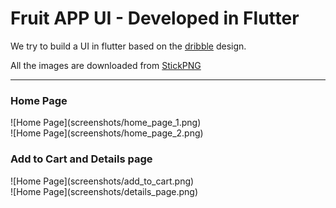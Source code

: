 # Fruit APP UI - Developed in Flutter

We try to build a UI in flutter based on the [dribble](https://dribbble.com/shots/6439039-Fruit-App) design.

All the images are downloaded from [StickPNG](https://www.stickpng.com/)

---

### Home Page

<div class="float-left py-4 w-100">![Home Page](screenshots/home_page_1.png)</div>

<div class="float-left py-4 w-100">![Home Page](screenshots/home_page_2.png)</div>

<div class="clear-both"></div>

### Add to Cart and Details page

<div class="float-left py-4 w-100">![Home Page](screenshots/add_to_cart.png)</div>

<div class="float-left py-4 w-100">![Home Page](screenshots/details_page.png)</div>

<div class="clear-both"></div>